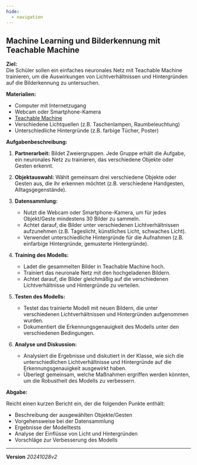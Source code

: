 ```yaml
---
hide:
  - navigation
---
```


## Machine Learning und Bilderkennung mit  Teachable Machine

**Ziel:**  
Die Schüler sollen ein einfaches neuronales Netz mit Teachable Machine trainieren, um die Auswirkungen von Lichtverhältnissen und Hintergründen auf die Bilderkennung zu untersuchen.

**Materialien:**  
- Computer mit Internetzugang
- Webcam oder Smartphone-Kamera
- [Teachable Machine](https://teachablemachine.withgoogle.com/)
- Verschiedene Lichtquellen (z.B. Taschenlampen, Raumbeleuchtung)
- Unterschiedliche Hintergründe (z.B. farbige Tücher, Poster)

**Aufgabenbeschreibung:**

1. **Partnerarbeit:** Bildet Zweiergruppen. Jede Gruppe erhält die Aufgabe, ein neuronales Netz zu trainieren, das verschiedene Objekte oder Gesten erkennt.

2. **Objektauswahl:** Wählt gemeinsam drei verschiedene Objekte oder Gesten aus, die ihr erkennen möchtet (z.B. verschiedene Handgesten, Alltagsgegenstände).

3. **Datensammlung:**
   - Nutzt die Webcam oder Smartphone-Kamera, um für jedes Objekt/Geste mindestens 30 Bilder zu sammeln.
   - Achtet darauf, die Bilder unter verschiedenen Lichtverhältnissen aufzunehmen (z.B. Tageslicht, künstliches Licht, schwaches Licht).
   - Verwendet unterschiedliche Hintergründe für die Aufnahmen (z.B. einfarbige Hintergründe, gemusterte Hintergründe).

4. **Training des Modells:**
   - Ladet die gesammelten Bilder in Teachable Machine hoch.
   - Trainiert das neuronale Netz mit den hochgeladenen Bildern.
   - Achtet darauf, die Bilder gleichmäßig auf die verschiedenen Lichtverhältnisse und Hintergründe zu verteilen.

5. **Testen des Modells:**
   - Testet das trainierte Modell mit neuen Bildern, die unter verschiedenen Lichtverhältnissen und Hintergründen aufgenommen wurden.
   - Dokumentiert die Erkennungsgenauigkeit des Modells unter den verschiedenen Bedingungen.

6. **Analyse und Diskussion:**
   - Analysiert die Ergebnisse und diskutiert in der Klasse, wie sich die unterschiedlichen Lichtverhältnisse und Hintergründe auf die Erkennungsgenauigkeit ausgewirkt haben.
   - Überlegt gemeinsam, welche Maßnahmen ergriffen werden könnten, um die Robustheit des Modells zu verbessern.

**Abgabe:**  

Reicht einen kurzen Bericht ein, der die folgenden Punkte enthält:
- Beschreibung der ausgewählten Objekte/Gesten
- Vorgehensweise bei der Datensammlung
- Ergebnisse der Modelltests
- Analyse der Einflüsse von Licht und Hintergründen
- Vorschläge zur Verbesserung des Modells

-----

**Version** *20241028v2*
